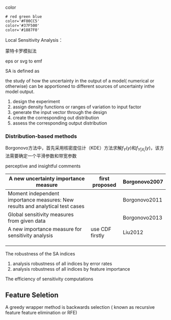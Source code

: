 color

```
# red green blue
color='#F00CC5' 
color='#37F500'
color='#1887F0'
```

Local Sensitivity Analysis：

蒙特卡罗模拟法

eps or svg to emf





SA is defined as 

the study of how the uncertainty in the output of a model( numerical or otherwise) can be apportioned to different sources of uncertainty inthe model output.

1. design the experiment
2. assign density functions or ranges of variation to input factor
3. generate the input vector through the design
4. create the corresponding out distribution
5. assess the corresponding output distribution



### Distribution-based methods

Borgonovo方法中，首先采用核密度估计（KDE）方法求解$f_Y(y)$和$f_{Y|X_i}(y)$，该方法需要确定一个平滑参数和带宽参数

perceptive and insightful comments

| A new uncertainty importance measure                         | first proposed  | Borgonovo2007 |
| ------------------------------------------------------------ | --------------- | ------------- |
| Moment independent importance measures: New results and analytical test cases |                 | Borgonovo2011 |
| Global sensitivity measures from given data                  |                 | Borgonovo2013 |
| A new importance measure for sensitivity analysis            | use CDF firstly | Liu2012       |
|                                                              |                 |               |
|                                                              |                 |               |
|                                                              |                 |               |



The robustness of the SA indices

1. analysis robustness of all indices by error rates
2. analysis robustness of all indices by feature importance

 The efficiency of sensitivity computations



## Feature Seletion

A greedy wrapper method is backwards selection ( known as recursive feature feature elimination or RFE)







